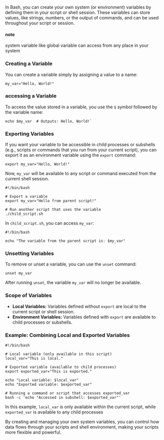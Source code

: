 
In Bash, you can create your own system (or environment) variables by defining them in your script or shell session. These variables can store values, like strings, numbers, or the output of commands, and can be used throughout your script or session.

#### note
system variable like global variable can access from any place in your system

### Creating a Variable

You can create a variable simply by assigning a value to a name:

```
my_var="Hello, World!"
```

### accessing a Variable

To access the value stored in a variable, you use the `$` symbol followed by the variable name:

```
echo $my_var  # Outputs: Hello, World!`
```


### Exporting Variables

If you want your variable to be accessible in child processes or subshells (e.g., scripts or commands that you run from your current script), you can export it as an environment variable using the `export` command:

```
export my_var="Hello, World!"
```

Now, `my_var` will be available to any script or command executed from the current shell session.

```
#!/bin/bash

# Export a variable
export my_var="Hello from parent script!"

# Run another script that uses the variable
./child_script.sh

```

In `child_script.sh`, you can access `my_var`:


```
#!/bin/bash

echo "The variable from the parent script is: $my_var"

```

### Unsetting Variables

To remove or unset a variable, you can use the `unset` command:

```
unset my_var
```

After running `unset`, the variable `my_var` will no longer be available.

### Scope of Variables

- **Local Variables:** Variables defined without `export` are local to the current script or shell session.
- **Environment Variables:** Variables defined with `export` are available to child processes or subshells.

### Example: Combining Local and Exported Variables


```
#!/bin/bash

# Local variable (only available in this script)
local_var="This is local."

# Exported variable (available to child processes)
export exported_var="This is exported."

echo "Local variable: $local_var"
echo "Exported variable: $exported_var"

# Running a command or script that accesses exported_var
bash -c 'echo "Accessed in subshell: $exported_var"'

```

In this example, `local_var` is only available within the current script, while `exported_var` is available to any child processes


By creating and managing your own system variables, you can control how data flows through your scripts and shell environment, making your scripts more flexible and powerful.